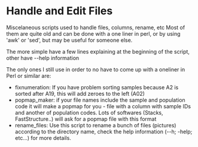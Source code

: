 # Handle and Edit Files
Miscelaneous scripts used to handle files, columns, rename, etc
Most of them are quite old and can be done with a one liner in perl, or by using 'awk' or 'sed', but may be useful for someone else.

The more simple have a few lines explaining at the beginning of the script, other have --help information

The only ones I still use in order to no have to come up with a oneliner in Perl or similar are:
- fixnumeration: If you have problem sorting samples because A2 is sorted after A19, this will add zeroes to the left (A02)
- popmap_maker: if your file names include the sample and population code it will make a popmap for you - file with a column with sample IDs and another of population codes.
  Lots of softwares (Stacks, FastStructure..) will ask for a popmap file with this format
- rename_files: Use this script to rename a bunch of files (pictures) according to the directory name, check the help information (--h; -help; etc...) for more details.
